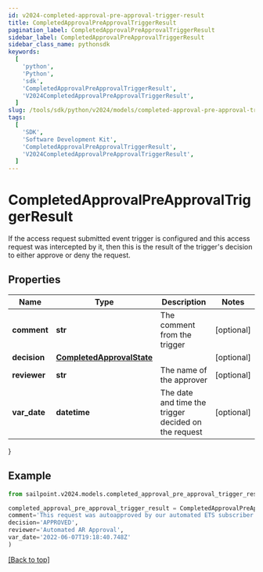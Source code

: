 ```yaml
---
id: v2024-completed-approval-pre-approval-trigger-result
title: CompletedApprovalPreApprovalTriggerResult
pagination_label: CompletedApprovalPreApprovalTriggerResult
sidebar_label: CompletedApprovalPreApprovalTriggerResult
sidebar_class_name: pythonsdk
keywords:
  [
    'python',
    'Python',
    'sdk',
    'CompletedApprovalPreApprovalTriggerResult',
    'V2024CompletedApprovalPreApprovalTriggerResult',
  ]
slug: /tools/sdk/python/v2024/models/completed-approval-pre-approval-trigger-result
tags:
  [
    'SDK',
    'Software Development Kit',
    'CompletedApprovalPreApprovalTriggerResult',
    'V2024CompletedApprovalPreApprovalTriggerResult',
  ]
---
```


# CompletedApprovalPreApprovalTriggerResult

If the access request submitted event trigger is configured and this access request was intercepted by it, then this is the result of the trigger's decision to either approve or deny the request.

## Properties

| Name | Type | Description | Notes |
| --- | --- | --- | --- |
| **comment** | **str** | The comment from the trigger | [optional] |
| **decision** | [**CompletedApprovalState**](completed-approval-state) |  | [optional] |
| **reviewer** | **str** | The name of the approver | [optional] |
| **var_date** | **datetime** | The date and time the trigger decided on the request | [optional] |

}

## Example

```python
from sailpoint.v2024.models.completed_approval_pre_approval_trigger_result import CompletedApprovalPreApprovalTriggerResult

completed_approval_pre_approval_trigger_result = CompletedApprovalPreApprovalTriggerResult(
comment='This request was autoapproved by our automated ETS subscriber',
decision='APPROVED',
reviewer='Automated AR Approval',
var_date='2022-06-07T19:18:40.748Z'
)

```

[[Back to top]](#)
